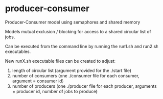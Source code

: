 # producer-consumer
Producer-Consumer model using semaphores and shared memory

Models mutual exclusion / blocking for access to a shared circular list of jobs.

Can be executed from the command line by running the run1.sh and run2.sh executables.

New runX.sh executable files can be created to adjust:
  1) length of circular list (argument provided for the ./start file)
  2) number of consumers (one ./consumer file for each consumer, argument = consumer id)
  3) number of producers (one ./producer file for each producer, arguments = producer id, number of jobs to produce)
